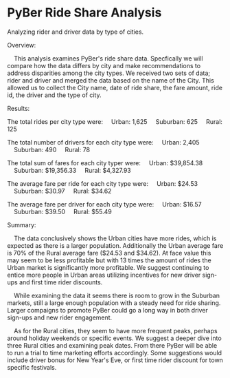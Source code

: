 # PyBer Ride Share Analysis
Analyzing rider and driver data by type of cities. 

Overview:

&nbsp;&nbsp;&nbsp;&nbsp;This analysis examines PyBer's ride share data. Specfically we will compare how the data differs by city and make recommendations to address disparities among the city types. We received two sets of data; rider and driver and merged the data based on the name of the City. This allowed us to collect the City name, date of ride share, the fare amount, ride id, the driver and the type of city. 


Results:

The total rides per city type were:
&nbsp;&nbsp;&nbsp;&nbsp;Urban: 1,625
&nbsp;&nbsp;&nbsp;&nbsp;Suburban: 625
&nbsp;&nbsp;&nbsp;&nbsp;Rural: 125 

The total number of drivers for each city type were:
&nbsp;&nbsp;&nbsp;&nbsp;Urban: 2,405
&nbsp;&nbsp;&nbsp;&nbsp;Suburban: 490
&nbsp;&nbsp;&nbsp;&nbsp;Rural: 78

The total sum of fares for each city typer were: 
&nbsp;&nbsp;&nbsp;&nbsp;Urban: $39,854.38
&nbsp;&nbsp;&nbsp;&nbsp;Suburban: $19,356.33
&nbsp;&nbsp;&nbsp;&nbsp;Rural: $4,327.93

The average fare per ride for each city type were:
&nbsp;&nbsp;&nbsp;&nbsp;Urban: $24.53
&nbsp;&nbsp;&nbsp;&nbsp;Suburban: $30.97
&nbsp;&nbsp;&nbsp;&nbsp;Rural: $34.62

The average fare per driver for each city type were:
&nbsp;&nbsp;&nbsp;&nbsp;Urban: $16.57
&nbsp;&nbsp;&nbsp;&nbsp;Suburban: $39.50
&nbsp;&nbsp;&nbsp;&nbsp;Rural: $55.49

Summary:

&nbsp;&nbsp;&nbsp;&nbsp;The data conclusively shows the Urban cities have more rides, which is expected as there is a larger population. Additionally the Urban average fare is 70% of the Rural average fare ($24.53 and $34.62). At face value this may seem to be less profitable but with 13 times the amount of rides the Urban market is significantly more profitable. We suggest continuing to entice more people in Urban areas utilizing incentives for new driver sign-ups and first time rider discounts. 

&nbsp;&nbsp;&nbsp;&nbsp;While examining the data it seems there is room to grow in the Suburban markets, still a large enough population with a steady need for ride sharing. Larger compaigns to promote PyBer could go a long way in both driver sign-ups and new rider engagement. 

&nbsp;&nbsp;&nbsp;&nbsp;As for the Rural cities, they seem to have more frequent peaks, perhaps around holiday weekends or specific events. We suggest a deeper dive into three Rural cities and examining peak dates. From there PyBer will be able to run a trial to time marketing efforts accordingly. Some suggestions would include driver bonus for New Year's Eve, or first time rider discount for town specific festivals. 
